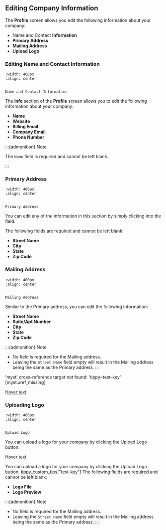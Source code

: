 ## Editing Company Information


The **Profile** screen allows you edit the following information about your company:


- Name and Contact **Information**
- **Primary Address**
- **Mailing Address**
- **Upload Logo**





### Editing Name and Contact Information


```{figure} ../../_static/solo_app/Profile/information-section/info-zoomed-in.png
:width: 400px
:align: center


Name and Contact Information

```


The **Info** section of the **Profile** screen allows you to edit the following information about your company:

- **Name** 
- **Website**
- **Billing Email**
- **Company Email**
- **Phone Number**



:::{admonition} Note

The ``Name`` field is required and cannot be left blank.


:::


### Primary Address


```{figure} ../../_static/solo_app/Profile/information-section/primary-address-zoomed-in.png
:width: 400px
:align: center


Primary Address 

```


You can edit any of the information in this section by simply clicking into the field. 

The following fields are required and cannot be left blank:

- **Street Name**
- **City**
- **State**
- **Zip Code**





### Mailing Address


```{figure}  ../../_static/solo_app/Profile/information-section/mailing-address-zoomed-in.png
:width: 400px
:align: center


Mailing Address 

```


Similar to the Primary address, you can edit the following information:

- **Street Name**
- **Suite/Apt Number**
- **City**
- **State**
- **Zip Code**



:::{admonition} Note

- No field is required for the Mailing address.
- Leaving the ``Street Name`` field empty will result in the Mailing address being the same as the Primary address.
:::


'myst' cross-reference target not found: 'tippy=test-key' [myst.xref_missing]


[Hover text](<tippy=my-key>)


### Uploading Logo


```{figure}  ../../_static/solo_app/Profile/upload-logo-section/upload-logo.png
:width: 400px
:align: center


Upload Logo 

```
You can upload a logo for your company by clicking the [Upload Logo](<tippy=test-key>) button.


[Hover text](<tippy=test-key>)


You can upload a logo for your company by clicking the Upload Logo button. tippy_custom_tips["test-key"] The following fields are required and cannot be left blank:

- **Logo File**
- **Logo Preview**



:::{admonition} Note

- No field is required for the Mailing address.
- Leaving the ``Street Name`` field empty will result in the Mailing address being the same as the Primary address.
:::
